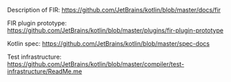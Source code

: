 Description of FIR: https://github.com/JetBrains/kotlin/blob/master/docs/fir

FIR plugin prototype: https://github.com/JetBrains/kotlin/blob/master/plugins/fir-plugin-prototype

Kotlin spec: https://github.com/JetBrains/kotlin/blob/master/spec-docs

Test infrastructure: https://github.com/JetBrains/kotlin/blob/master/compiler/test-infrastructure/ReadMe.me
